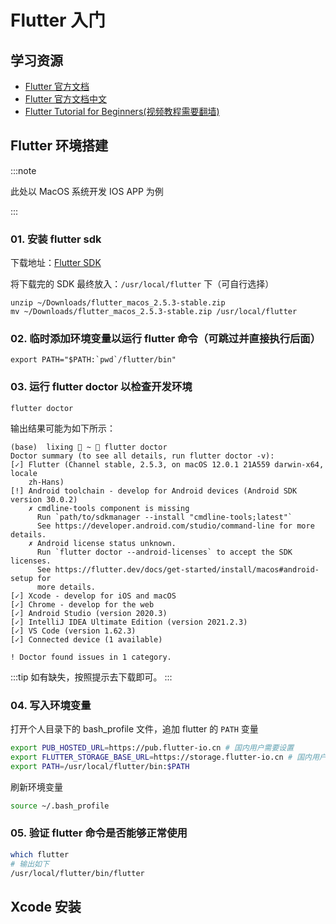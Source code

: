 # Flutter 入门

## 学习资源

- [Flutter 官方文档](https://docs.flutter.dev/)
- [Flutter 官方文档中文](https://flutter.cn/docs)
- [Flutter Tutorial for Beginners(视频教程需要翻墙)](https://www.youtube.com/playlist?list=PL4cUxeGkcC9jLYyp2Aoh6hcWuxFDX6PBJ)

## Flutter 环境搭建

:::note

此处以 MacOS 系统开发 IOS APP 为例

:::

### 01. 安装 flutter sdk

下载地址：[Flutter SDK](https://docs.flutter.dev/get-started/install/macos)

将下载完的 SDK 最终放入：`/usr/local/flutter` 下（可自行选择）

```shell
unzip ~/Downloads/flutter_macos_2.5.3-stable.zip
mv ~/Downloads/flutter_macos_2.5.3-stable.zip /usr/local/flutter
```

### 02. 临时添加环境变量以运行 flutter 命令（可跳过并直接执行后面）

```shell
export PATH="$PATH:`pwd`/flutter/bin"
```

### 03. 运行 flutter doctor 以检查开发环境

```shell
flutter doctor
```

输出结果可能为如下所示：

```shell
(base)  lixing  ~  flutter doctor
Doctor summary (to see all details, run flutter doctor -v):
[✓] Flutter (Channel stable, 2.5.3, on macOS 12.0.1 21A559 darwin-x64, locale
    zh-Hans)
[!] Android toolchain - develop for Android devices (Android SDK version 30.0.2)
    ✗ cmdline-tools component is missing
      Run `path/to/sdkmanager --install "cmdline-tools;latest"`
      See https://developer.android.com/studio/command-line for more details.
    ✗ Android license status unknown.
      Run `flutter doctor --android-licenses` to accept the SDK licenses.
      See https://flutter.dev/docs/get-started/install/macos#android-setup for
      more details.
[✓] Xcode - develop for iOS and macOS
[✓] Chrome - develop for the web
[✓] Android Studio (version 2020.3)
[✓] IntelliJ IDEA Ultimate Edition (version 2021.2.3)
[✓] VS Code (version 1.62.3)
[✓] Connected device (1 available)

! Doctor found issues in 1 category.
```

:::tip
如有缺失，按照提示去下载即可。
:::

### 04. 写入环境变量

打开个人目录下的 bash_profile 文件，追加 flutter 的 `PATH` 变量

```bash title="~/.bash_profile"
export PUB_HOSTED_URL=https://pub.flutter-io.cn # 国内用户需要设置
export FLUTTER_STORAGE_BASE_URL=https://storage.flutter-io.cn # 国内用户需要设置
export PATH=/usr/local/flutter/bin:$PATH
```

刷新环境变量

```bash
source ~/.bash_profile
```

### 05. 验证 flutter 命令是否能够正常使用

```bash {3}
which flutter
# 输出如下
/usr/local/flutter/bin/flutter
```

## Xcode 安装
